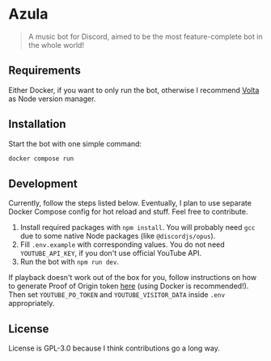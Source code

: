 # Azula

> A music bot for Discord, aimed to be the most feature-complete bot in the whole world!

## Requirements

Either Docker, if you want to only run the bot, otherwise I recommend [Volta](https://volta.sh/) as Node version manager.

## Installation

Start the bot with one simple command:

```bash
docker compose run
```

## Development

Currently, follow the steps listed below. Eventually, I plan to use separate Docker Compose config for hot reload and stuff. Feel free to contribute.

1. Install required packages with `npm install`. You will probably need `gcc` due to some native Node packages (like `@discordjs/opus`).
2. Fill `.env.example` with corresponding values. You do not need `YOUTUBE_API_KEY`, if you don't use official YouTube API.
3. Run the bot with `npm run dev`.

If playback doesn't work out of the box for you, follow instructions on how to generate Proof of Origin token [here](https://github.com/iv-org/youtube-trusted-session-generator) (using Docker is recommended!). Then set `YOUTUBE_PO_TOKEN` and `YOUTUBE_VISITOR_DATA` inside `.env` appropriately.

## License

License is GPL-3.0 because I think contributions go a long way.
